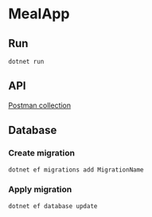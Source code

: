 # MealApp

## Run

`dotnet run`

## API
[Postman collection](MealApp.postman_collection.json)

## Database

### Create migration
`dotnet ef migrations add MigrationName`

### Apply migration
`dotnet ef database update`

